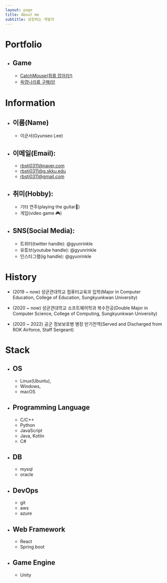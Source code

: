 ```yaml
---
layout: page
title: About me
subtitle: 성장하는 개발자
---
```

# Portfolio
- ## Game
	- [CatchMouse(쥐를 잡아라!)](https://play.google.com/store/apps/details?id=com.Team_CatchMouse.CatchMouse)
	- [옥영나라를 구해라!](https://play.google.com/store/apps/details?id=com.Comedu_Games.SaveOkyungWorld)

# Information
- ## 이름(Name)
	- 이균서(Gyunseo Lee)

- ## 이메일(Email): 
	- rbstj0311@naver.com
	- rbstj0311@g.skku.edu
	- rbstj0311@gmail.com

- ## 취미(Hobby):
	- 기타 연주(playing the guitar🎸)
	- 게임(video game 🎮)

- ## SNS(Social Media):
	- 트위터(twitter handle): @gyunrinkle
	- 유튜브(youtube handle): @gyunrinkle
	- 인스타그램(ig handle): @gyunrinkle

# History

- (2019 ~ now) 성균관대학교 컴퓨터교육과 입학(Major in Computer Education, College of Education, Sungkyunkwan University) 

- (2020 ~ now) 성균관대학교 소프트웨어학과 복수전공(Double Major in Computer Science, College of Computing, Sungkyunkwan University)

- (2020 ~ 2022) 공군 정보보호병 병장 만기전역(Served and Discharged from ROK Airforce, Staff Sergeant)

# Stack

- ## OS
	- Linux(Ubuntu), 
	- Windows, 
	- macOS

- ## Programming Language
	- C/C++
	- Python
	- JavaScript
	- Java, Kotlin
	- C#

- ## DB
	- mysql
	- oracle

- ## DevOps
	- git
	- aws
	- azure

- ## Web Framework
	- React
	- Spring boot

- ## Game Engine
	- Unity

